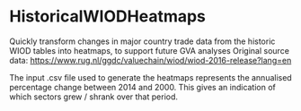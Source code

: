 # HistoricalWIODHeatmaps
Quickly transform changes in major country trade data from the historic WIOD tables into heatmaps, to support future GVA analyses
Original source data: https://www.rug.nl/ggdc/valuechain/wiod/wiod-2016-release?lang=en

The input .csv file used to generate the heatmaps represents the annualised percentage change between 2014 and 2000. This gives an indication of which sectors grew / shrank over that period.

